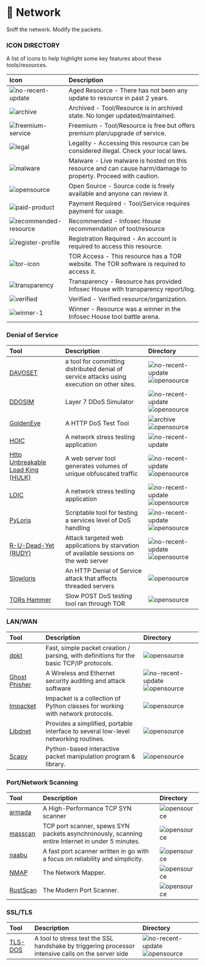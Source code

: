 # 🔴 Network

Sniff the network. Modify the packets.

### ICON DIRECTORY

A list of icons to help highlight some key features about these tools/resources.

| Icon | Description |
| :--- | :---------  |
| ![no-recent-update](https://raw.githubusercontent.com/InfosecHouse/InfosecHouse/main/icons/no-recent-update.png) | Aged Resource - There has not been any update to resource in past 2 years. |
| ![archive](https://raw.githubusercontent.com/InfosecHouse/InfosecHouse/main/icons/archive.png) | Archived - Tool/Resource is in archived state. No longer updated/maintained. |
| ![freemium-service](https://raw.githubusercontent.com/InfosecHouse/InfosecHouse/main/icons/freemium-service.png) | Freemium - Tool/Resource is free but offers premium plan/upgrade of service. |
| ![legal](https://raw.githubusercontent.com/InfosecHouse/InfosecHouse/main/icons/legal.png) | Legality - Accessing this resource can be considered illegal. Check your local laws. |
| ![malware](https://raw.githubusercontent.com/InfosecHouse/InfosecHouse/main/icons/malware.png) | Malware - Live malware is hosted on this resource and can cause harm/damage to property. Proceed with caution. |
| ![opensource](https://raw.githubusercontent.com/InfosecHouse/InfosecHouse/main/icons/opensource.png) | Open Source - Source code is freely available and anyone can review it. |
| ![paid-product](https://raw.githubusercontent.com/InfosecHouse/InfosecHouse/main/icons/paid-product.png) | Payment Required - Tool/Service requires payment for usage. |
| ![recommended-resource](https://raw.githubusercontent.com/InfosecHouse/InfosecHouse/main/icons/recommended-resource.png) | Recommended - Infosec House recommendation of tool/resource |
| ![register-profile](https://raw.githubusercontent.com/InfosecHouse/InfosecHouse/main/icons/register-profile.png) | Registration Required - An account is required to access this resource. |
| ![tor-icon](https://raw.githubusercontent.com/InfosecHouse/InfosecHouse/main/icons/tor-icon.png)  | TOR Access - This resource has a TOR website. The TOR software is required to access it. |
| ![transparency](https://raw.githubusercontent.com/InfosecHouse/InfosecHouse/main/icons/transparency.png) | Transparency - Resource has provided Infosec House with transparency report/log. |
| ![verified](https://raw.githubusercontent.com/InfosecHouse/InfosecHouse/main/icons/verified.png) | Verified - Verified resource/organization. |
| ![winner-1](https://raw.githubusercontent.com/InfosecHouse/InfosecHouse/main/icons/winner.png) | Winner - Resource was a winner in the Infosec House tool battle arena. |

### Denial of Service

| Tool | Description | Directory |
| :----- | :----- | :----- |
| [DAVOSET](https://github.com/MustLive/DAVOSET) | a tool for committing distributed denial of service attacks using execution on other sites. | ![no-recent-update](https://raw.githubusercontent.com/InfosecHouse/InfosecHouse/main/icons/no-recent-update.png)  ![opensource](https://raw.githubusercontent.com/InfosecHouse/InfosecHouse/main/icons/opensource.png) |
| [DDOSIM](https://sourceforge.net/projects/ddosim/) | Layer 7 DDoS Simulator | ![no-recent-update](https://raw.githubusercontent.com/InfosecHouse/InfosecHouse/main/icons/no-recent-update.png)  ![opensource](https://raw.githubusercontent.com/InfosecHouse/InfosecHouse/main/icons/opensource.png) |
| [GoldenEye](https://github.com/jseidl/GoldenEye) | A HTTP DoS Test Tool | ![archive](https://raw.githubusercontent.com/InfosecHouse/InfosecHouse/main/icons/archive.png) ![opensource](https://raw.githubusercontent.com/InfosecHouse/InfosecHouse/main/icons/opensource.png) |
| [HOIC](https://sourceforge.net/projects/highorbitioncannon/) | A network stress testing application | ![no-recent-update](https://raw.githubusercontent.com/InfosecHouse/InfosecHouse/main/icons/no-recent-update.png) |
| [Http Unbreakable Load King (HULK)](https://packetstormsecurity.com/files/112856/HULK-Http-Unbearable-Load-King.html) | A web server tool generates volumes of unique obfuscated traffic | ![no-recent-update](https://raw.githubusercontent.com/InfosecHouse/InfosecHouse/main/icons/no-recent-update.png) ![opensource](https://raw.githubusercontent.com/InfosecHouse/InfosecHouse/main/icons/opensource.png) |
| [LOIC](https://github.com/NewEraCracker/LOIC) | A network stress testing application | ![no-recent-update](https://raw.githubusercontent.com/InfosecHouse/InfosecHouse/main/icons/no-recent-update.png) ![opensource](https://raw.githubusercontent.com/InfosecHouse/InfosecHouse/main/icons/opensource.png) |
| [PyLoris](https://motoma.io/pyloris/) | Scriptable tool for testing a services level of DoS handling | ![no-recent-update](https://raw.githubusercontent.com/InfosecHouse/InfosecHouse/main/icons/no-recent-update.png) ![opensource](https://raw.githubusercontent.com/InfosecHouse/InfosecHouse/main/icons/opensource.png) |
| [R-U-Dead-Yet (RUDY)](https://github.com/sahilchaddha/rudyjs) | Attack targeted web applications by starvation of available sessions on the web server | ![no-recent-update](https://raw.githubusercontent.com/InfosecHouse/InfosecHouse/main/icons/no-recent-update.png) ![opensource](https://raw.githubusercontent.com/InfosecHouse/InfosecHouse/main/icons/opensource.png) |
| [Slowloris](https://github.com/gkbrk/slowloris) | An HTTP Denial of Service attack that affects threaded servers | ![opensource](https://raw.githubusercontent.com/InfosecHouse/InfosecHouse/main/icons/opensource.png) |
| [TORs Hammer](https://github.com/Karlheinzniebuhr/torshammer) | Slow POST DoS testing tool ran through TOR | ![opensource](https://raw.githubusercontent.com/InfosecHouse/InfosecHouse/main/icons/opensource.png) |

### LAN/WAN

| Tool | Description | Directory |
| :----- | :----- | :----- |
| [dpkt](https://github.com/kbandla/dpkt) | Fast, simple packet creation / parsing, with definitions for the basic TCP/IP protocols. | ![opensource](https://raw.githubusercontent.com/InfosecHouse/InfosecHouse/main/icons/opensource.png) |
| [Ghost Phisher](https://github.com/savio-code/ghost-phisher) | A Wireless and Ethernet security auditing and attack software | ![no-recent-update](https://raw.githubusercontent.com/InfosecHouse/InfosecHouse/main/icons/no-recent-update.png) ![opensource](https://raw.githubusercontent.com/InfosecHouse/InfosecHouse/main/icons/opensource.png) |
| [Impacket](https://github.com/SecureAuthCorp/impacket) | Impacket is a collection of Python classes for working with network protocols. | ![opensource](https://raw.githubusercontent.com/InfosecHouse/InfosecHouse/main/icons/opensource.png) |
| [Libdnet](https://github.com/ofalk/libdnet) | Provides a simplified, portable interface to several low-level networking routines. | ![opensource](https://raw.githubusercontent.com/InfosecHouse/InfosecHouse/main/icons/opensource.png) |
| [Scapy](https://github.com/secdev/scapy) | Python-based interactive packet manipulation program & library. | ![opensource](https://raw.githubusercontent.com/InfosecHouse/InfosecHouse/main/icons/opensource.png) |


### Port/Network Scanning

| Tool | Description | Directory |
| :----- | :----- | :----- |
| [armada](https://github.com/resyncgg/armada) | A High-Performance TCP SYN scanner | ![opensource](https://raw.githubusercontent.com/InfosecHouse/InfosecHouse/main/icons/opensource.png) |
| [masscan](https://github.com/robertdavidgraham/masscan) | TCP port scanner, spews SYN packets asynchronously, scanning entire Internet in under 5 minutes. | ![opensource](https://raw.githubusercontent.com/InfosecHouse/InfosecHouse/main/icons/opensource.png) |
| [naabu](https://github.com/projectdiscovery/naabu) | A fast port scanner written in go with a focus on reliability and simplicity. | ![opensource](https://raw.githubusercontent.com/InfosecHouse/InfosecHouse/main/icons/opensource.png) |
| [NMAP](https://github.com/nmap/nmap) | The Network Mapper. | ![opensource](https://raw.githubusercontent.com/InfosecHouse/InfosecHouse/main/icons/opensource.png) |
| [RustScan](https://github.com/RustScan/RustScan) | The Modern Port Scanner. | ![opensource](https://raw.githubusercontent.com/InfosecHouse/InfosecHouse/main/icons/opensource.png) |

### SSL/TLS

| Tool | Description | Directory |
| :----- | :----- | :----- |
| [TLS-DOS](https://github.com/azet/thc-tls-dos) | A tool to stress test the SSL handshake by triggering processor intensive calls on the server side | ![no-recent-update](https://raw.githubusercontent.com/InfosecHouse/InfosecHouse/main/icons/no-recent-update.png) ![opensource](https://raw.githubusercontent.com/InfosecHouse/InfosecHouse/main/icons/opensource.png) |